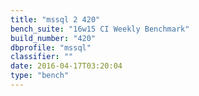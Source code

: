 ```yaml
---
title: "mssql 2 420"
bench_suite: "16w15 CI Weekly Benchmark"
build_number: "420"
dbprofile: "mssql"
classifier: ""
date: 2016-04-17T03:20:04
type: "bench"
---
```

